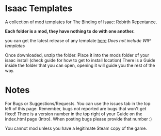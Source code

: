 # Isaac Templates
A collection of mod templates for The Binding of Isaac: Rebirth Repentance.

**Each folder is a mod, they have nothing to do with one another.**

you can get the latest release of any template [here](https://github.com/manaphoenix/IsaacTemplates/releases/tag/latest)
*Does not include WIP templates*

Once downloaded, unzip the folder.
Place it into the mods folder of your isaac install (check guide for how to get to install location)
There is a Guide inside the folder that you can open,
opening it will guide you the rest of the way.

# Notes
For Bugs or Suggestions/Requests. You can use the issues tab in the top left of this page.
Remember, bugs not reported are bugs that won't get fixed!
There is a version number in the top right of your Guide on the index.html page (Intro).
When posting bugs please provide that number :)

You cannot mod unless you have a legitimate Steam copy of the game.
